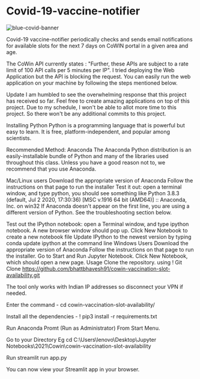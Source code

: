 # Covid-19-vaccine-notifier


![blue-covid-banner](https://user-images.githubusercontent.com/75733364/119965020-6d6a1d00-bfc7-11eb-8a51-6bc5d8600403.jpg)





Covid-19 vaccine-notifier periodically checks and sends email notifications for available slots for the next 7 days on CoWIN portal in a given area and age.


The CoWin API currently states : "Further, these APIs are subject to a rate limit of 100 API calls per 5 minutes per IP". I tried deploying the Web Application but the API is blocking the request. You can easily run the web application on your machine by following the steps mentioned below.  

Update
I am humbled to see the overwhelming response that this project has received so far. Feel free to create amazing applications on top of this project. Due to my schedule, I won't be able to allot more time to this project. So there won't be any additional commits to this project.

Installing Python
Python is a programming language that is powerful but easy to learn. It is free, platform-independent, and popular among scientists.

Recommended Method: Anaconda
The Anaconda Python distribution is an easily-installable bundle of Python and many of the libraries used throughout this class. Unless you have a good reason not to, we recommend that you use Anaconda.

Mac/Linux users
Download the appropriate version of Anaconda
Follow the instructions on that page to run the installer
Test it out: open a terminal window, and type python, you should see something like
Python 3.8.3 (default, Jul  2 2020, 17:30:36) [MSC v.1916 64 bit (AMD64)] :: Anaconda, Inc. on win32
If Anaconda doesn't appear on the first line, you are using a different version of Python. See the troubleshooting section below.

Test out the IPython notebook: open a Terminal window, and type ipython notebook. A new browser window should pop up.
Click New Notebook to create a new notebook file
Update IPython to the newest version by typing conda update ipython at the command line
Windows Users
Download the appropriate version of Anaconda
Follow the instructions on that page to run the installer.
Go to Start and Run Jupyter Notebook.
Click New Notebook, which should open a new page.
Usage
Clone the repository. using ! Git Clone https://github.com/bhattbhavesh91/cowin-vaccination-slot-availability.git

The tool only works with Indian IP addresses so disconnect your VPN if needed.

Enter the command - cd cowin-vaccination-slot-availability/

Install all the dependencies - ! pip3 install -r requirements.txt

Run Anaconda Promt (Run as Administrator) From Start Menu.

Go to your Directory Eg cd C:\Users\lenovo\Desktop\Jupyter Notebooks\2021\Cowin\cowin-vaccination-slot-availability

Run streamlit run app.py

You can now view your Streamlit app in your browser.
